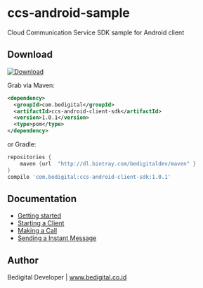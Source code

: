 # ccs-android-sample
Cloud Communication Service SDK sample for Android client

## Download
[ ![Download](https://api.bintray.com/packages/bedigitaldev/maven/ccs-android-client-sdk/images/download.svg)](https://bintray.com/bedigitaldev/maven/ccs-android-client-sdk/_latestVersion)

Grab via Maven:
```xml
<dependency>
  <groupId>com.bedigital</groupId>
  <artifactId>ccs-android-client-sdk</artifactId>
  <version>1.0.1</version>
  <type>pom</type>
</dependency>
```
or Gradle:
```groovy
repositories {
    maven {url  "http://dl.bintray.com/bedigitaldev/maven" }
}
compile 'com.bedigital:ccs-android-client-sdk:1.0.1'
```

## Documentation
* [Getting started](https://github.com/bedigitaldev/ccs-android-sample/wiki/Getting-Started)
* [Starting a Client](https://github.com/bedigitaldev/ccs-android-sample/wiki/Starting-a-Client)
* [Making a Call](https://github.com/bedigitaldev/ccs-android-sample/wiki/Making-a-Call)
* [Sending a Instant Message](https://github.com/bedigitaldev/ccs-android-sample/wiki/Sending-a-Instant-Message)

## Author

Bedigital Developer | www.bedigital.co.id

